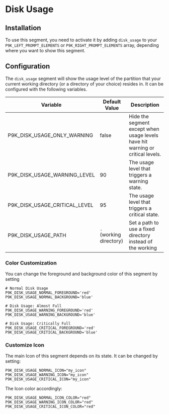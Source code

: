 # Disk Usage

## Installation

To use this segment, you need to activate it by adding `disk_usage` to your
`P9K_LEFT_PROMPT_ELEMENTS` or `P9K_RIGHT_PROMPT_ELEMENTS` array, depending
where you want to show this segment.

## Configuration

The `disk_usage` segment will show the usage level of the partition that your current working directory (or a directory of your choice) resides in. It can be configured with the following variables.

| Variable | Default Value | Description |
|----------|---------------|-------------|
|P9K_DISK_USAGE_ONLY_WARNING|false|Hide the segment except when usage levels have hit warning or critical levels.|
|P9K_DISK_USAGE_WARNING_LEVEL|90|The usage level that triggers a warning state.|
|P9K_DISK_USAGE_CRITICAL_LEVEL|95|The usage level that triggers a critical state.|
|P9K_DISK_USAGE_PATH|`.` (working directory)|Set a path to use a fixed directory instead of the working

### Color Customization

You can change the foreground and background color of this segment by setting
```
# Normal Disk Usage
P9K_DISK_USAGE_NORMAL_FOREGROUND='red'
P9K_DISK_USAGE_NORMAL_BACKGROUND='blue'

# Disk Usage: Almost Full
P9K_DISK_USAGE_WARNING_FOREGROUND='red'
P9K_DISK_USAGE_WARNING_BACKGROUND='blue'

# Disk Usage: Critically Full
P9K_DISK_USAGE_CRITICAL_FOREGROUND='red'
P9K_DISK_USAGE_CRITICAL_BACKGROUND='blue'
```

### Customize Icon

The main Icon of this segment depends on its state.
It can be changed by setting:
```
P9K_DISK_USAGE_NORMAL_ICON="my_icon"
P9K_DISK_USAGE_WARNING_ICON="my_icon"
P9K_DISK_USAGE_CRITICAL_ICON="my_icon"
```

The Icon color accordingly:
```
P9K_DISK_USAGE_NORMAL_ICON_COLOR="red"
P9K_DISK_USAGE_WARNING_ICON_COLOR="red"
P9K_DISK_USAGE_CRITICAL_ICON_COLOR="red"
```
